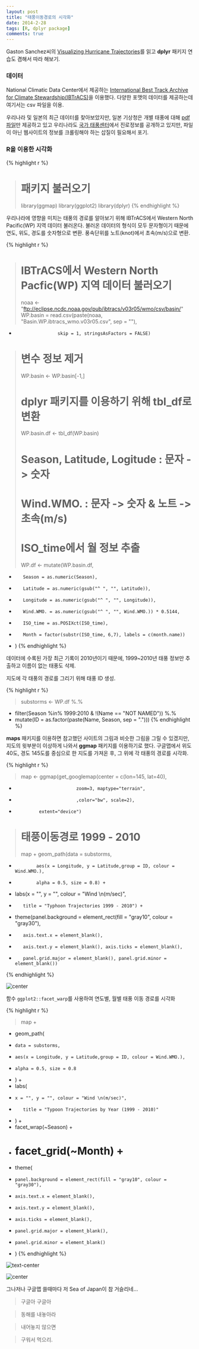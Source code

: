 ```yaml
---
layout: post
title: "태풍이동경로의 시각화"
date: 2014-2-28
tags: [R, dplyr package]
comments: true
---
```



Gaston Sanchez씨의 [Visualizing Hurricane Trajectories](http://rpubs.com/gaston/hurricanes)를 읽고 **dplyr** 패키지 연습도 겸해서 따라 해보기. 


### 데이터 
National Climatic Data Center에서 제공하는 [International Best Track Archive for Climate Stewardship(IBTrACS)](http://www.ncdc.noaa.gov/oa/ibtracs/index.php?name=wmo-data)을 이용했다. 다양한 포맷의 데이터를 제공하는데 여기서는 csv 파일을 이용.  

<!--more-->


우리나라 및 일본의 최근 데이터를 찾아보았지만, 일본 기상청은 개별 태풍에 대해 [pdf 파일](http://www.data.jma.go.jp/fcd/yoho/typhoon/position_table/index.html)만 제공하고 있고 우리나라도 [국가 태풍센터](http://typ.kma.go.kr/TYPHOON/statistics/statistics_02_4.jsp)에서 진로정보를 공개하고 있지만, 파일이 아닌 웹사이트의 정보를 크롤링해야 하는 삽질이 필요해서 포기. 

### R을 이용한 시각화

{% highlight r %}
> # 패키지 불러오기
> library(ggmap)
> library(ggplot2)
> library(dplyr)
{% endhighlight %}


우리나라에 영향을 미치는 태풍의 경로를 알아보기 위해 IBTrACS에서 Western North Pacific(WP) 지역 데이터 불러온다. 불러온 데이터의 형식이 모두 문자형이기 때문에 연도, 위도, 경도를 숫자형으로 변환. 풍속단위를 노트(knot)에서 초속(m/s)으로 변환.


{% highlight r %}
> # IBTrACS에서 Western North Pacfic(WP) 지역 데이터 불러오기 
> noaa <- "ftp://eclipse.ncdc.noaa.gov/pub/ibtracs/v03r05/wmo/csv/basin/"
> WP.basin = read.csv(paste(noaa, "Basin.WP.ibtracs_wmo.v03r05.csv", sep = ""), 
+                     skip = 1, stringsAsFactors = FALSE)
> # 변수 정보 제거
> WP.basin <- WP.basin[-1,]
> 
> # dplyr 패키지를 이용하기 위해 tbl_df로 변환
> WP.basin.df <- tbl_df(WP.basin)
> 
> # Season, Latitude, Logitude : 문자 -> 숫자
> # Wind.WMO. : 문자 -> 숫자 & 노트 -> 초속(m/s)
> # ISO_time에서 월 정보 추출
> WP.df <- mutate(WP.basin.df, 
+        Season = as.numeric(Season),
+        Latitude = as.numeric(gsub("^ ", "", Latitude)),
+        Longitude = as.numeric(gsub("^ ", "", Longitude)),
+        Wind.WMO. = as.numeric(gsub("^ ", "", Wind.WMO.)) * 0.5144,
+        ISO_time = as.POSIXct(ISO_time),
+        Month = factor(substr(ISO_time, 6,7), labels = c(month.name))
+ )
{% endhighlight %}


데이터에 수록된 가장 최근 기록이 2010년이기 때문에, 1999~2010년 태풍 정보만 추출하고 이름이 없는 태풍도 삭제.

지도에 각 태풍의 경로를 그리기 위해 태풍 ID 생성.

{% highlight r %}
> substorms <- WP.df %.% 
+   filter(Season %in% 1999:2010 & !(Name == "NOT NAMED")) %.%
+   mutate(ID = as.factor(paste(Name, Season, sep = ".")))
{% endhighlight %}


**maps** 패키지를 이용하면 참고했던 사이트의 그림과 비슷한 그림을 그릴 수 있겠지만, 지도의 윗부분이 이상하게 나와서 **ggmap** 패키지를 이용하기로 했다. 구글맵에서 위도 40도, 경도 145도를 중심으로 한 지도를 가져온 후, 그 위에 각 태풍의 경로를 시각화. 


{% highlight r %}
> map <- ggmap(get_googlemap(center = c(lon=145, lat=40), 
+                            zoom=3, maptype="terrain", 
+                            ,color="bw", scale=2), 
+              extent="device")
> 
> # 태풍이동경로 1999 - 2010
> map + geom_path(data = substorms, 
+             aes(x = Longitude, y = Latitude,group = ID, colour = Wind.WMO.), 
+             alpha = 0.5, size = 0.8) + 
+   labs(x = "", y = "", colour = "Wind \n(m/sec)",
+        title = "Typhoon Trajectories 1999 - 2010") +
+   theme(panel.background = element_rect(fill = "gray10", colour = "gray30"), 
+        axis.text.x = element_blank(), 
+        axis.text.y = element_blank(), axis.ticks = element_blank(), 
+        panel.grid.major = element_blank(), panel.grid.minor = element_blank())
{% endhighlight %}

![center](/figs/2014-02-27-typhoon-trajectories/figure1.png) 



함수 `ggplot2::facet_warp`를 사용하여 연도별, 월별 태풍 이동 경로를 시각화


{% highlight r %}
> map + 
+   geom_path(
+     data = substorms, 
+     aes(x = Longitude, y = Latitude,group = ID, colour = Wind.WMO.), 
+     alpha = 0.5, size = 0.8
+   ) + 
+   labs(
+     x = "", y = "", colour = "Wind \n(m/sec)",
+        title = "Typoon Trajectories by Year (1999 - 2010)"
+   ) + 
+   facet_wrap(~Season) +  
+   # facet_grid(~Month) + 
+   theme(
+     panel.background = element_rect(fill = "gray10", colour = "gray30"), 
+     axis.text.x = element_blank(), 
+     axis.text.y = element_blank(), 
+     axis.ticks = element_blank(), 
+     panel.grid.major = element_blank(), 
+     panel.grid.minor = element_blank()
+   ) 
{% endhighlight %}

![text-center](/figs/2014-02-27-typhoon-trajectories/figure2.png) 


![center](/figs/2014-02-27-typhoon-trajectories/figure3.png) 


그나저나 구글맵 쓸때마다 저 Sea of Japan이 참 거슬리네...

> 구글아 구글아 

> 동해를 내놓아라

> 내어놓지 않으면

> 구워서 먹으리.

